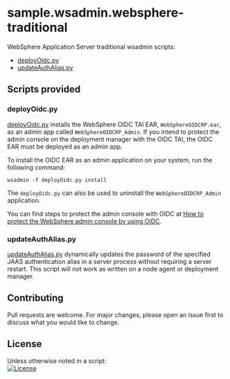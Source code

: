 # sample.wsadmin.websphere-traditional
WebSphere Application Server traditional wsadmin scripts:

- [deployOidc.py](https://github.com/WASdev/sample.wsadmin.websphere-traditional/tree/master#deployoidcpy)
- [updateAuthAlias.py](https://github.com/WASdev/sample.wsadmin.websphere-traditional/tree/master#updateauthaliaspy)

## Scripts provided


### deployOidc.py
[deployOidc.py](https://github.com/WASdev/sample.wsadmin.websphere-traditional/blob/master/deployOidc.py) installs the WebSphere OIDC TAI EAR, `WebSphereOIDCRP.ear`, as an admin app called `WebSphereOIDCRP_Admin`.
If you intend to protect the admin console on the deployment manager with the OIDC TAI, the OIDC EAR must be deployed as an admin app.

To install the OIDC EAR as an admin application on your system, run the following command:

```
wsadmin -f deployOidc.py install
```

The `deployOidc.py` can also be used to uninstall the `WebSphereOIDCRP_Admin` application.

You can find steps to protect the admin console with OIDC at [How to protect the WebSphere admin console by using OIDC](https://www.ibm.com/support/pages/node/7057023).


### updateAuthAlias.py
[updateAuthAlias.py](https://github.com/WASdev/sample.wsadmin.websphere-traditional/blob/master/updateAuthAlias.py) dynamically updates the password of the specified JAAS authentication alias in a server process without requiring a server restart.  This script will not work as written on a node agent or deployment manager.

## Contributing
Pull requests are welcome. For major changes, please open an issue first to discuss what you would like to change.

## License
Unless otherwise noted in a script:<br/>
[![License](https://img.shields.io/badge/License-Apache_2.0-blue.svg)](https://www.apache.org/licenses/LICENSE-2.0)
